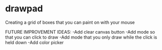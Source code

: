 # drawpad
Creating a grid of boxes that you can paint on with your mouse


FUTURE IMPROVEMENT IDEAS:
-Add clear canvas button 
-Add mode so that you can click to draw
-Add mode that you only draw while the click is held down
-Add color picker

